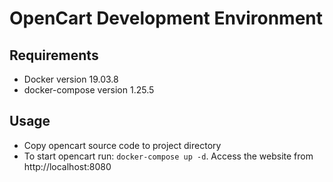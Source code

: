 # OpenCart Development Environment

## Requirements

- Docker version 19.03.8
- docker-compose version 1.25.5


## Usage

- Copy opencart source code to project directory
- To start opencart run: `docker-compose up -d`. Access the website from http://localhost:8080
